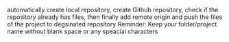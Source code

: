 automatically create local repository, create Github repository, check if the repository already has files, then finally add remote origin and push the files of the project to degsinated repository
Reminder: Keep your folder/project name without blank space or any speacial characters
